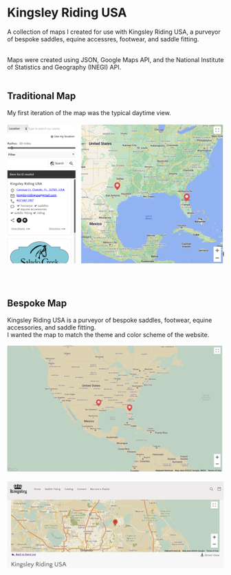 # Kingsley Riding USA
A collection of maps I created for use with Kingsley Riding USA, a purveyor of bespoke saddles, equine accessres, footwear, and saddle fitting.
<BR>
<BR>

Maps were created using JSON, Google Maps API, and the National Institute of Statistics and Geography (INEGI) API.
<BR><BR>


<h2>Traditional Map</h2>
My first iteration of the map was the typical daytime view.
<BR>
<BR>
<img src="https://github.com/meggrooms/Kingsley/blob/main/KingsleyRiding_Day%20map.png">

<BR><BR>
<h2>Bespoke Map</h2>
Kingsley Riding USA is a purveyor of bespoke saddles, footwear, equine accessories, and saddle fitting.<BR>
I wanted the map to match the theme and color scheme of the website.
<BR>
<BR>
<img src="https://github.com/meggrooms/Kingsley/blob/main/zoomed_out_bespoke.png">
<BR>
<BR>
<img src="https://github.com/meggrooms/Kingsley/blob/main/KingsleyRiding_calm%20map.png">


